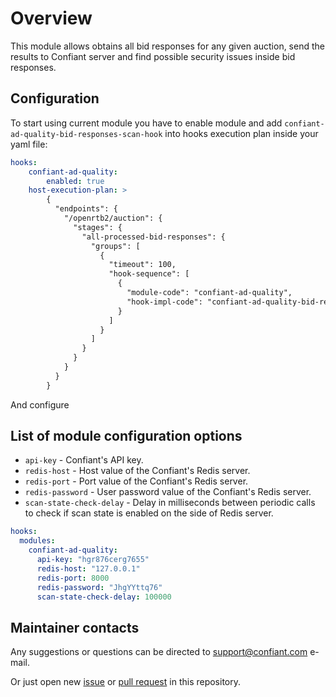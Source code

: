 # Overview

This module allows obtains all bid responses for any given auction, send the results to Confiant server and find possible security issues inside bid responses.

## Configuration

To start using current module you have to enable module and add ``confiant-ad-quality-bid-responses-scan-hook`` into hooks execution plan inside your yaml file:
```yaml
hooks:
    confiant-ad-quality:
        enabled: true
    host-execution-plan: >
        {
          "endpoints": {
            "/openrtb2/auction": {
              "stages": {
                "all-processed-bid-responses": {
                  "groups": [
                    {
                      "timeout": 100,
                      "hook-sequence": [
                        {
                          "module-code": "confiant-ad-quality",
                          "hook-impl-code": "confiant-ad-quality-bid-responses-scan-hook"
                        }
                      ]
                    }
                  ]
                }
              }
            }
          }
        }
```
And configure

## List of module configuration options

- `api-key` - Confiant's API key.
- `redis-host` - Host value of the Confiant's Redis server.
- `redis-port` - Port value of the Confiant's Redis server.
- `redis-password` - User password value of the Confiant's Redis server.
- `scan-state-check-delay` - Delay in milliseconds between periodic calls to check if scan state is enabled on the side of Redis server.

```yaml
hooks:
  modules:
    confiant-ad-quality:
      api-key: "hgr876cerg7655"
      redis-host: "127.0.0.1"
      redis-port: 8000
      redis-password: "JhgYYttq76"
      scan-state-check-delay: 100000
```

## Maintainer contacts

Any suggestions or questions can be directed to [support@confiant.com](support@confiant.com)
e-mail.

Or just open new [issue](https://github.com/prebid/prebid-server-java/issues/new)
or [pull request](https://github.com/prebid/prebid-server-java/pulls) in this repository.
